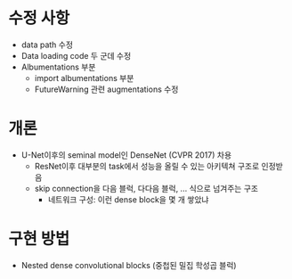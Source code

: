 # 수정 사항
- data path 수정
- Data loading code 두 군데 수정
- Albumentations 부분
    - import albumentations 부분
    - FutureWarning 관련 augmentations 수정


# 개론
- U-Net이후의 seminal model인 DenseNet (CVPR 2017) 차용
    - ResNet이후 대부분의 task에서 성능을 올릴 수 있는 아키텍쳐 구조로 인정받음 
    - skip connection을 다음 블럭, 다다음 블럭, ... 식으로 넘겨주는 구조
        - 네트워크 구성: 이런 dense block을 몇 개 쌓았냐


# 구현 방법
- Nested dense convolutional blocks (중첩된 밀집 학성곱 블럭)
